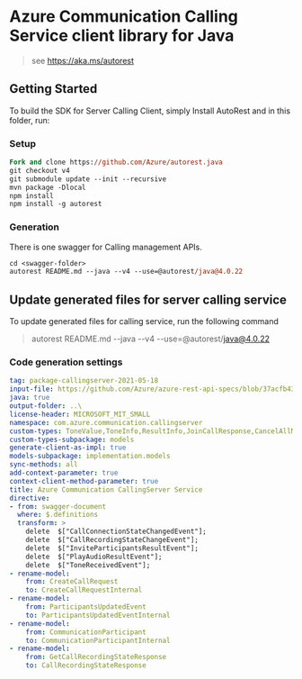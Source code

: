 # Azure Communication Calling Service client library for Java

> see https://aka.ms/autorest
## Getting Started

To build the SDK for Server Calling Client, simply Install AutoRest and in this folder, run:

### Setup
```ps
Fork and clone https://github.com/Azure/autorest.java
git checkout v4
git submodule update --init --recursive
mvn package -Dlocal
npm install
npm install -g autorest
```

### Generation

There is one swagger for Calling management APIs.

```ps
cd <swagger-folder>
autorest README.md --java --v4 --use=@autorest/java@4.0.22
```

## Update generated files for server calling service
To update generated files for calling service, run the following command

> autorest README.md --java --v4 --use=@autorest/java@4.0.22

### Code generation settings
``` yaml
tag: package-callingserver-2021-05-18
input-file: https://github.com/Azure/azure-rest-api-specs/blob/37acfb43a99ac90f6cb986f227a34bcfbccd6c5b/specification/communication/data-plane/CallingServer/preview/2021-06-15-preview/communicationservicescallingserver.json
java: true
output-folder: ..\
license-header: MICROSOFT_MIT_SMALL
namespace: com.azure.communication.callingserver
custom-types: ToneValue,ToneInfo,ResultInfo,JoinCallResponse,CancelAllMediaOperationsResponse,PlayAudioResponse,OperationStatus,StartCallRecordingResponse,CallRecordingStateResponse,CallRecordingState,CallConnectionState,CreateCallResponse,EventSubscriptionType,CallModality
custom-types-subpackage: models
generate-client-as-impl: true
models-subpackage: implementation.models
sync-methods: all
add-context-parameter: true
context-client-method-parameter: true
title: Azure Communication CallingServer Service 
directive:
- from: swagger-document
  where: $.definitions
  transform: >
    delete  $["CallConnectionStateChangedEvent"];
    delete  $["CallRecordingStateChangeEvent"];
    delete  $["InviteParticipantsResultEvent"];
    delete  $["PlayAudioResultEvent"];
    delete  $["ToneReceivedEvent"]; 
- rename-model:
    from: CreateCallRequest
    to: CreateCallRequestInternal
- rename-model:
    from: ParticipantsUpdatedEvent
    to: ParticipantsUpdatedEventInternal
- rename-model:
    from: CommunicationParticipant
    to: CommunicationParticipantInternal
- rename-model:
    from: GetCallRecordingStateResponse
    to: CallRecordingStateResponse               
```
